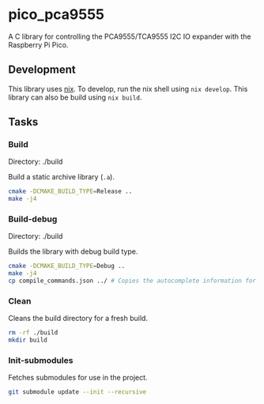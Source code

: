 # pico_pca9555
A C library for controlling the PCA9555/TCA9555 I2C IO expander with the Raspberry Pi Pico.

## Development

This library uses [nix](https://nixos.org).
To develop, run the nix shell using `nix develop`. This library can also be build using `nix build`.

## Tasks

### Build
Directory: ./build

Build a static archive library (`.a`).

```bash
cmake -DCMAKE_BUILD_TYPE=Release ..
make -j4
```

### Build-debug
Directory: ./build

Builds the library with debug build type.

```bash
cmake -DCMAKE_BUILD_TYPE=Debug .. 
make -j4
cp compile_commands.json ../ # Copies the autocomplete information for ccls.
```

### Clean
Cleans the build directory for a fresh build.

```bash
rm -rf ./build
mkdir build
```

### Init-submodules

Fetches submodules for use in the project.
```bash
git submodule update --init --recursive
```
